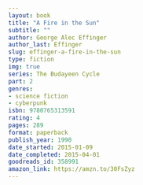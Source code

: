 ```yaml
---
layout: book
title: "A Fire in the Sun"
subtitle: ""
author: George Alec Effinger
author_last: Effinger
slug: effinger-a-fire-in-the-sun
type: fiction
img: true
series: The Budayeen Cycle
part: 2
genres:
- science fiction
- cyberpunk
isbn: 9780765313591
rating: 4
pages: 289
format: paperback
publish_year: 1990
date_started: 2015-01-09
date_completed: 2015-04-01
goodreads_id: 358991
amazon_link: https://amzn.to/30FsZyz
---
```

